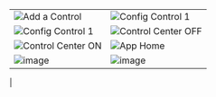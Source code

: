 |  |  |
|----------|----------|
| ![Add a Control](https://github.com/user-attachments/assets/acd23b28-93ed-45e0-a512-6601c00a836e) | ![Config Control 1](https://github.com/user-attachments/assets/7ccca75b-e544-4a2e-88a3-b00c14938744) |
| ![Config Control 1](https://github.com/user-attachments/assets/82c47ee3-a7cd-4739-ac96-5382ceeaee53) | ![Control Center OFF](https://github.com/user-attachments/assets/32412f33-549d-4350-a886-f6e218f7730a) |
| ![Control Center ON](https://github.com/user-attachments/assets/a3d6e50e-5bdc-4c4d-b7c1-3518fad210e0) | ![App Home](https://github.com/user-attachments/assets/87cdccb5-7458-4bd3-9b63-c91ed1491c91) |
| ![image](https://github.com/user-attachments/assets/6a165543-97e9-427c-898e-6a0eb12de580) | ![image](https://github.com/user-attachments/assets/57286dac-ba26-453a-99de-066a8403f165)
 |
